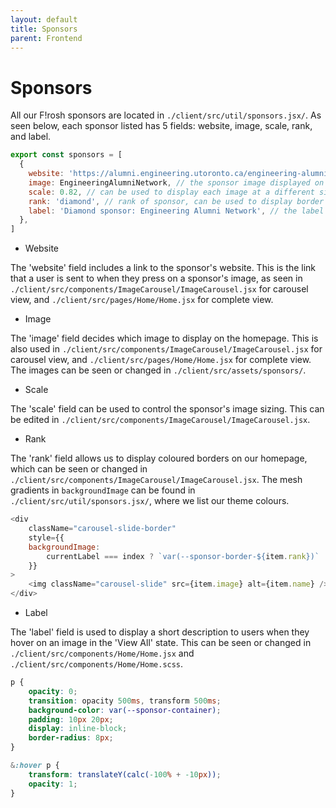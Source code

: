 ```yaml
---
layout: default
title: Sponsors
parent: Frontend
---
```


# Sponsors

All our F!rosh sponsors are located in `./client/src/util/sponsors.jsx/`. As seen below, each sponsor listed has 5 fields: website, image, scale, rank, and label.

```js
export const sponsors = [
  {
    website: 'https://alumni.engineering.utoronto.ca/engineering-alumni-network/',
    image: EngineeringAlumniNetwork, // the sponsor image displayed on homepage (from "./client/src/assets/sponsors")
    scale: 0.82, // can be used to display each image at a different size
    rank: 'diamond', // rank of sponsor, can be used to display border
    label: 'Diamond sponsor: Engineering Alumni Network', // the label seen when a user hovers on image in 'View All' state
  },
]
```

- Website

The 'website' field includes a link to the sponsor's website. This is the link that a user is sent to when they press on a sponsor's image, as seen in `./client/src/components/ImageCarousel/ImageCarousel.jsx` for carousel view, and `./client/src/pages/Home/Home.jsx` for complete view.

- Image

The 'image' field decides which image to display on the homepage. This is also used in `./client/src/components/ImageCarousel/ImageCarousel.jsx` for carousel view, and `./client/src/pages/Home/Home.jsx` for complete view. The images can be seen or changed in `./client/src/assets/sponsors/`.

- Scale

The 'scale' field can be used to control the sponsor's image sizing. This can be edited in `./client/src/components/ImageCarousel/ImageCarousel.jsx`.

- Rank

The 'rank' field allows us to display coloured borders on our homepage, which can be seen or changed in `./client/src/components/ImageCarousel/ImageCarousel.jsx`. The mesh gradients in `backgroundImage` can be found in `./client/src/util/sponsors.jsx/`, where we list our theme colours.

```js
<div
    className="carousel-slide-border"
    style={{
    backgroundImage:
        currentLabel === index ? `var(--sponsor-border-${item.rank})` : 'none',
    }}
>
    <img className="carousel-slide" src={item.image} alt={item.name} />
</div>
```

- Label

The 'label' field is used to display a short description to users when they hover on an image in the 'View All' state. This can be seen or changed in `./client/src/components/Home/Home.jsx` and `./client/src/components/Home/Home.scss`.

```SCSS
p {
    opacity: 0;
    transition: opacity 500ms, transform 500ms;
    background-color: var(--sponsor-container);
    padding: 10px 20px;
    display: inline-block;
    border-radius: 8px;
}

&:hover p {
    transform: translateY(calc(-100% + -10px));
    opacity: 1;
}
```